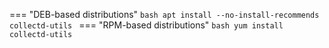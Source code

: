 === "DEB-based distributions"
    ```bash
    apt install --no-install-recommends collectd-utils
    ```
=== "RPM-based distributions"
    ```bash
    yum install collectd-utils
    ```
